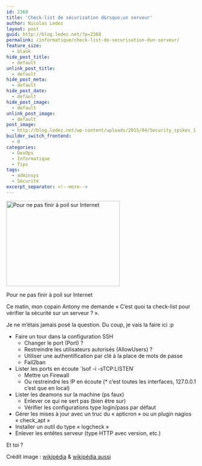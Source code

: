 ```yaml
---
id: 2368
title: 'Check-list de sécurisation d&rsquo;un serveur'
author: Nicolas Ledez
layout: post
guid: http://blog.ledez.net/?p=2368
permalink: /informatique/check-list-de-securisation-dun-serveur/
feature_size:
  - blank
hide_post_title:
  - default
unlink_post_title:
  - default
hide_post_meta:
  - default
hide_post_date:
  - default
hide_post_image:
  - default
unlink_post_image:
  - default
post_image:
  - http://blog.ledez.net/wp-content/uploads/2015/04/Security_spikes_1.jpg
builder_switch_frontend:
  - 0
categories:
  - DevOps
  - Informatique
  - Tips
tags:
  - adminsys
  - Sécurité
excerpt_separator: <!--more-->
---
```

<div id="attachment_2373" style="width: 310px" class="wp-caption alignnone">
  <a href="http://blog.ledez.net/wp-content/uploads/2015/04/Flat-coated_Retriever_Molly.jpg"><img class="size-medium wp-image-2373" src="2015/04/Flat-coated_Retriever_Molly-300x225.jpg" alt="Pour ne pas finir à poil sur Internet" width="300" height="225" srcset="http://blog.ledez.net/wp-content/uploads/2015/04/Flat-coated_Retriever_Molly-300x225.jpg 300w, http://blog.ledez.net/wp-content/uploads/2015/04/Flat-coated_Retriever_Molly.jpg 800w" sizes="(max-width: 300px) 100vw, 300px" /></a>
  
  <p class="wp-caption-text">
    Pour ne pas finir à poil sur Internet
  </p>
</div>

Ce matin, mon copain Antony me demande &laquo;&nbsp;C&rsquo;est quoi ta check-list pour vérifier la sécurité sur un serveur ?&nbsp;&raquo;.

Je ne m&rsquo;étais jamais posé la question. Du coup, je vais la faire ici :p

<!--more-->

  * Faire un tour dans la configuration SSH 
      * Changer le port (Port) ?
      * Restreindre les utilisateurs autorisés (AllowUsers) ?
      * Utiliser une authentification par clé à la place de mots de passe
      * Fail2ban
  * Lister les ports en écoute \`lsof -i -sTCP:LISTEN\` 
      * Mettre un Firewall
      * Ou restreindre les IP en écoute (* c&rsquo;est toutes les interfaces, 127.0.0.1 c&rsquo;est que en local)
  * Lister les deamons sur la machine (ps faux) 
      * Enlever ce qui ne sert pas (bien être sur)
      * Vérifier les configurations type login/pass par défaut
  * Gérer les mises à jour avec un truc du &laquo;&nbsp;apticron&nbsp;&raquo; ou un plugin nagios &laquo;&nbsp;check_apt&nbsp;&raquo;
  * Installer un outil du type &laquo;&nbsp;logcheck&nbsp;&raquo;
  * Enlever les entêtes serveur (type HTTP avec version, etc.)

Et toi ?

Crédit image : [wikipédia][1] & [wikipédia aussi][2]

 [1]: http://en.wikipedia.org/wiki/Security#/media/File:Security_spikes_1.jpg
 [2]: http://commons.wikimedia.org/wiki/File:Flat-coated_Retriever_Molly.jpg

